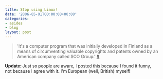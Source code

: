 ```yaml
---
title: Stop using Linux!
date: '2006-05-01T00:00:00+00:00'
categories:
- asides
- blog
layout: post
---
```


<blockquote><p>'It's a computer program that was initially developed in Finland as a means of circumventing valuable copyrights and patents owned by an American company called SCO Group.'  <a href="http://shelleytherepublican.com/2006/04/linux-european-threat-to-our-computers.html">#</a></p></blockquote>
<p><strong>Update: </strong>Just so people are aware, I posted this because I found it funny, not because I agree with it.  I'm European (well, British) myself!
</p>




